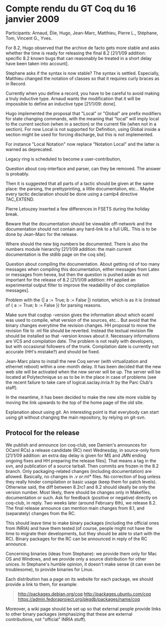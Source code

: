 Compte rendu du GT Coq du 16 janvier 2009
=========================================

Participants: Arnaud, Élie, Hugo, Jean-Marc, Matthieu, Pierre L., Stéphane, Tom, Vincent G., Yves.

For 8.2, Hugo observed that the archive de facto gets more stable and asks whether the time is ready for releasing the final 8.2 \[21/1/09 addition: specific 8.2 known bugs that can reasonably be treated in a short delay have been taken into account\].

Stephane asks if the syntax is now stable? The syntax is settled. Especially, Matthieu changed the notation of classes so that it requires curly braces as in Record.

Currently when you define a record, you have to be careful to avoid making a truly inductive type. Arnaud wants the modification that it will be impossible to define an inductive type \[21/1/09: done\].

Hugo implemented the proposal that "Local" or "Global" are prefix modifiers for state changing commands, with the meaning that "local" will imply local to the current section (when in a section) or the current file (when not in a section). For now Local is not supported for Definition, using Global inside a section might be used for forcing discharge, but this is not implemented.

For instance "Local Notation" now replace "Notation Local" and the latter is warned as deprecated.

Legacy ring is scheduled to become a user-contribution,

Question about coq-interface and parser, can they be removed. The answer is probably.

Then it is suggested that all parts of a tactic should be given at the same place: the parsing, the prettyprinting, a little documentation, etc... Maybe every tactic declaration should be done using a camlp4 directive TAC\_EXTEND.

Pierre Letouzey inserted a few differences in FSETS during the holiday break.

Beware that the documentation should be viewable off-network and the documentation should not contain any hard-link to a full URL. This is to be done by Jean-Marc for the release.

Where should the new big numbers be documented. There is also the numbers module hierarchy \[21/1/09 addition: the main current documentation is the stdlib page on the coq site\].

Question about compiling the documentation. About getting rid of too many messages when compiling this documentation, either messages from Latex or messages from hevea, but then the question is pushed aside as not important for the release of 8.2 \[21/1/09 addition: HH applied an experimental output filter to improve the readability of doc compilation messages\].

Problem with the {| a := True; b := False |} notation, which is as it is (instead of { a := True; b := False }) for parsing reasons.

Make sure that coqtop -version gives the information about which ocaml was used to compile, what version of the sources, etc... But avoid that the binary changes everytime the revision changes. HH proposal to move the revision file to .ml file should be reverted. Instead the textual revision file should be installed so that -version knows about it. Necessary informations are VCS and compilation date. The problem is not really with developers, but with occasional followers of the trunk. Compilation date is currently not accurate (HH's mistake?) and should be fixed.

Jean-Marc plans to install the new Coq server (with virtualization and ethernet reboot) within a one-month delay. It has been decided that the new web site will be activated when the new server will be up. The server will be located at Polytechnique so as to be in the place in case of problems (see the recent failure to take care of logical.saclay.inria.fr by the Parc Club's staff).

In the meantime, it has been decided to make the new site more visible by moving the link upwards to the top of the home page of the old site.

Explanation about using git. An interesting point is that everybody can start using git without changing the main repository, by relying on git-svn.

Protocol for the release
------------------------

We publish and announce (on coq-club, see Damien's announces for OCaml RCs) a release candidate (RC) next Wednesday, in source-only form \[21/1/09 addition: an extra day delay is given for MS and JMN ending ongoing fixes and HH preparing the release files\]. That means a tag in the svn, and publication of a source tarball. Then commits are frozen in the 8.2 branch. Only packaging-related changes (including documentation) are allowed. Basically, no changes in *.v or*.ml\* files. No correction of bug unless they really hinder compilation or basic usage (keep them for patch levels). Otherwise said, the diff between 8.2rc1 and 8.2 should ideally be only the version number. Most likely, there should be changes only in Makefiles, documentation or such. Ask for feedback (positive or negative) directly on coq-club, in reply. Two weeks later (around February 6th), we release 8.2. The final release announce can mention main changes from 8.1, and (separately) changes from the RC.

This should leave time to make binary packages (including the official ones from INRIA) and have them tested (of course, people might not have the time to migrate their developments, but they should be able to start with the RC). Binary packages for the RC can be announced in reply of the RC announce.

Concerning binaries (ideas from Stephane): we provide them only for Mac OS and Windows, and we provide only a source distribution for other unices. In Stephane's humble opinion, it doesn't make sense (it can even be troublesome), to provide binaries for Linux.

Each distribution has a page on its website for each package, we should provide a link to them, for example:

> <http://packages.debian.org/coq> <http://packages.ubuntu.com/coq> <https://admin.fedoraproject.org/pkgdb/packages/name/coq>

Moreover, a wiki page should be set up so that external people provide links to other binary packages (emphasizing that these are external contributions, not "official" INRIA stuff).
